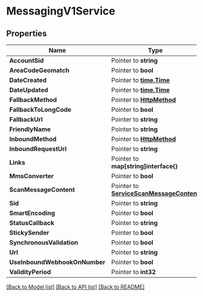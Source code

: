 # MessagingV1Service

## Properties

Name | Type | Description | Notes
------------ | ------------- | ------------- | -------------
**AccountSid** | Pointer to **string** |  |
**AreaCodeGeomatch** | Pointer to **bool** |  |
**DateCreated** | Pointer to [**time.Time**](time.Time.md) |  |
**DateUpdated** | Pointer to [**time.Time**](time.Time.md) |  |
**FallbackMethod** | Pointer to [**HttpMethod**](http_method.md) |  |
**FallbackToLongCode** | Pointer to **bool** |  |
**FallbackUrl** | Pointer to **string** |  |
**FriendlyName** | Pointer to **string** |  |
**InboundMethod** | Pointer to [**HttpMethod**](http_method.md) |  |
**InboundRequestUrl** | Pointer to **string** |  |
**Links** | Pointer to **map[string]interface{}** |  |
**MmsConverter** | Pointer to **bool** |  |
**ScanMessageContent** | Pointer to [**ServiceScanMessageContent**](service_scan_message_content.md) |  |
**Sid** | Pointer to **string** |  |
**SmartEncoding** | Pointer to **bool** |  |
**StatusCallback** | Pointer to **string** |  |
**StickySender** | Pointer to **bool** |  |
**SynchronousValidation** | Pointer to **bool** |  |
**Url** | Pointer to **string** |  |
**UseInboundWebhookOnNumber** | Pointer to **bool** |  |
**ValidityPeriod** | Pointer to **int32** |  |

[[Back to Model list]](../README.md#documentation-for-models) [[Back to API list]](../README.md#documentation-for-api-endpoints) [[Back to README]](../README.md)


